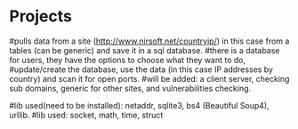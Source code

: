 # Projects
#pulls data from a site (http://www.nirsoft.net/countryip/) in this case from a tables (can be generic) and save it in a sql database. 
#there is a database for users, they have the options to choose what they want to do, 
#update/create the database, use the data (in this case IP addresses by country) and scan it for open ports.
#will be added: a client server, checking sub domains,  generic for other sites, and vulnerabilities checking.

#lib used(need to be installed): netaddr, sqlite3, bs4 (Beautiful Soup4), urllib.
#lib used: socket, math, time, struct
